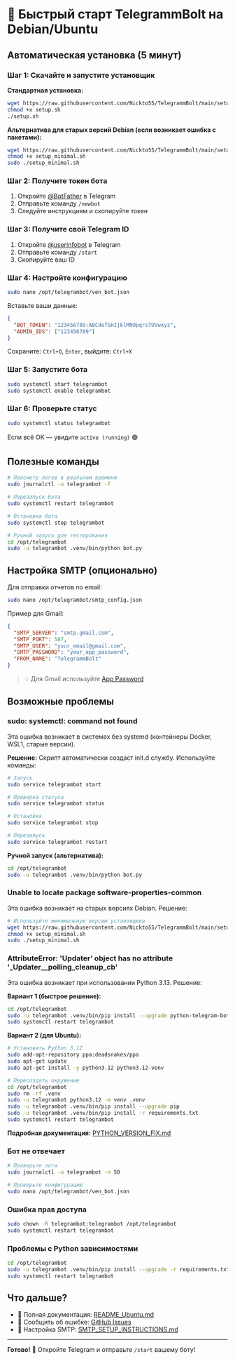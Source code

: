 # 🚀 Быстрый старт TelegrammBolt на Debian/Ubuntu

## Автоматическая установка (5 минут)

### Шаг 1: Скачайте и запустите установщик

**Стандартная установка:**
```bash
wget https://raw.githubusercontent.com/Nickto55/TelegrammBolt/main/setup.sh
chmod +x setup.sh
./setup.sh
```

**Альтернатива для старых версий Debian (если возникает ошибка с пакетами):**
```bash
wget https://raw.githubusercontent.com/Nickto55/TelegrammBolt/main/setup_minimal.sh
chmod +x setup_minimal.sh
sudo ./setup_minimal.sh
```

### Шаг 2: Получите токен бота

1. Откройте [@BotFather](https://t.me/BotFather) в Telegram
2. Отправьте команду `/newbot`
3. Следуйте инструкциям и скопируйте токен

### Шаг 3: Получите свой Telegram ID

1. Откройте [@userinfobot](https://t.me/userinfobot) в Telegram
2. Отправьте команду `/start`
3. Скопируйте ваш ID

### Шаг 4: Настройте конфигурацию

```bash
sudo nano /opt/telegrambot/ven_bot.json
```

Вставьте ваши данные:
```json
{
  "BOT_TOKEN": "123456789:ABCdefGHIjklMNOpqrsTUVwxyz",
  "ADMIN_IDS": ["123456789"]
}
```

Сохраните: `Ctrl+O`, `Enter`, выйдите: `Ctrl+X`

### Шаг 5: Запустите бота

```bash
sudo systemctl start telegrambot
sudo systemctl enable telegrambot
```

### Шаг 6: Проверьте статус

```bash
sudo systemctl status telegrambot
```

Если всё OK — увидите `active (running)` 🟢

## Полезные команды

```bash
# Просмотр логов в реальном времени
sudo journalctl -u telegrambot -f

# Перезапуск бота
sudo systemctl restart telegrambot

# Остановка бота
sudo systemctl stop telegrambot

# Ручной запуск для тестирования
cd /opt/telegrambot
sudo -u telegrambot .venv/bin/python bot.py
```

## Настройка SMTP (опционально)

Для отправки отчетов по email:

```bash
sudo nano /opt/telegrambot/smtp_config.json
```

Пример для Gmail:
```json
{
  "SMTP_SERVER": "smtp.gmail.com",
  "SMTP_PORT": 587,
  "SMTP_USER": "your_email@gmail.com",
  "SMTP_PASSWORD": "your_app_password",
  "FROM_NAME": "TelegrammBolt"
}
```

> 💡 Для Gmail используйте [App Password](https://support.google.com/accounts/answer/185833)

## Возможные проблемы

### sudo: systemctl: command not found

Эта ошибка возникает в системах без systemd (контейнеры Docker, WSL1, старые версии).

**Решение:**
Скрипт автоматически создаст init.d службу. Используйте команды:

```bash
# Запуск
sudo service telegrambot start

# Проверка статуса
sudo service telegrambot status

# Остановка
sudo service telegrambot stop

# Перезапуск
sudo service telegrambot restart
```

**Ручной запуск (альтернатива):**
```bash
cd /opt/telegrambot
sudo -u telegrambot .venv/bin/python bot.py
```

### Unable to locate package software-properties-common

Эта ошибка возникает на старых версиях Debian. Решение:

```bash
# Используйте минимальную версию установщика
wget https://raw.githubusercontent.com/Nickto55/TelegrammBolt/main/setup_minimal.sh
chmod +x setup_minimal.sh
sudo ./setup_minimal.sh
```

### AttributeError: 'Updater' object has no attribute '_Updater__polling_cleanup_cb'

Эта ошибка возникает при использовании Python 3.13. Решение:

**Вариант 1 (быстрое решение):**
```bash
cd /opt/telegrambot
sudo -u telegrambot .venv/bin/pip install --upgrade python-telegram-bot
sudo systemctl restart telegrambot
```

**Вариант 2 (для Ubuntu):**
```bash
# Установить Python 3.12
sudo add-apt-repository ppa:deadsnakes/ppa
sudo apt-get update
sudo apt-get install -y python3.12 python3.12-venv

# Пересоздать окружение
cd /opt/telegrambot
sudo rm -rf .venv
sudo -u telegrambot python3.12 -m venv .venv
sudo -u telegrambot .venv/bin/pip install --upgrade pip
sudo -u telegrambot .venv/bin/pip install -r requirements.txt
sudo systemctl restart telegrambot
```

**Подробная документация:** [PYTHON_VERSION_FIX.md](PYTHON_VERSION_FIX.md)

### Бот не отвечает

```bash
# Проверьте логи
sudo journalctl -u telegrambot -n 50

# Проверьте конфигурацию
sudo nano /opt/telegrambot/ven_bot.json
```

### Ошибка прав доступа

```bash
sudo chown -R telegrambot:telegrambot /opt/telegrambot
sudo systemctl restart telegrambot
```

### Проблемы с Python зависимостями

```bash
cd /opt/telegrambot
sudo -u telegrambot .venv/bin/pip install --upgrade -r requirements.txt
sudo systemctl restart telegrambot
```

## Что дальше?

- 📖 Полная документация: [README_Ubuntu.md](README_Ubuntu.md)
- 🐛 Сообщить об ошибке: [GitHub Issues](https://github.com/Nickto55/TelegrammBolt/issues)
- 📧 Настройка SMTP: [SMTP_SETUP_INSTRUCTIONS.md](SMTP_SETUP_INSTRUCTIONS.md)

---

**Готово!** 🎉 Откройте Telegram и отправьте `/start` вашему боту!
